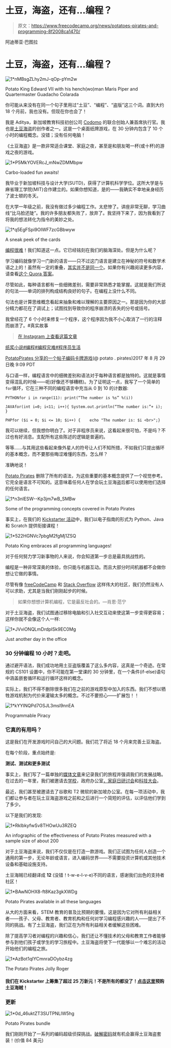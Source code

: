 # 土豆，海盗，还有…编程？

> 原文：<https://www.freecodecamp.org/news/potatoes-pirates-and-programming-8f2008ca1470/>

阿迪蒂亚·巴图拉

# 土豆，海盗，还有…编程？

![1*nMBsgZLhy2mJ-qOp-pYm2w](img/5013723df139f2161636517236df75ca.png)

Potato King Edward VII with his hench(wo)man Maris Piper and Quartermaster Guadacho Colarada

你可能从来没有在同一个句子里用过“土豆”、“编程”、“盗版”这三个词。直到大约 18 个月前，我也没有。但现在你也会了！

我是 Aditya，新加坡教育科技初创公司 [Codomo](https://codomo.com.sg/) 的联合创始人兼首席执行官。我也是[土豆海盗](https://www.kickstarter.com/projects/codomo/potato-pirates-the-tastiest-coding-card-game?ref=8z10m9)的创作者之一。这是一个桌面纸牌游戏，在 30 分钟内包含了 10 个小时的编程概念。没错；没有任何电脑！

《土豆海盗》是一款非常适合课堂、家庭之夜，甚至是和朋友喝一杯(或十杯)的游戏之夜的游戏。

![1*P5MkYOVERcJ_mNwZDMMbpw](img/16615107d2ccf5bb7dd976eb9ed97176.png)

Carbo-loaded fun awaits!

我毕业于新加坡科技与设计大学(SUTD)，获得了计算机科学学位。这所大学是与麻省理工学院(MIT)合作建立的。如果你想知道，是的——我确实不幸地亲身经历了波士顿的冬天。

在大学一年级之前，我没有做过多少编程工作。太悲惨了。讲座非常无聊，学习曲线“比马脸还陡”。我的许多朋友都失败了，放弃了。我坚持下来了，因为我看到了将我的想法转化为指令的美妙之处。

![1*q5EgFSpi9OIWF7zcGBbwyw](img/7027d847b17a131216985b64f382816e.png)

A sneak peek of the cards

[编程很难](https://medium.freecodecamp.org/one-does-not-simply-learn-to-code-f25bacdc5b62)！我们知道这一点。它已经铭刻在我们的脑海深处。但是为什么呢？

学习编码就像学习一门新的语言——只不过这门语言是建立在神秘的符号和数学术语之上的！虽然有一定的重叠，[其实并不是同一个](https://www.vox.com/2016/2/17/11037380/code-foreign-language-florida)。如果你有兴趣阅读更多内容，请查看[这个 Quora 答案](https://www.quora.com/How-similar-is-learning-a-programming-language-to-a-foreign-language)。

尽管如此，每种语言都有一些细微差别，需要非常熟悉才能掌握。这就是我们所说的句法——单词的排列构成结构良好的句子。在编程上没什么不同。

句法也是计算思维概念看起来抽象和难以理解的主要原因之一。那是因为你的大部分精力都花在了调试上；试图找到导致你的程序崩溃的丢失的分号或括号。

我曾经花了 6 个小时来修复一个程序，这个程序因为我不小心取消了一行的注释而崩溃了。#真实故事

> [在 Instagram 上查看这篇文章](https://www.instagram.com/p/BYZ2xOVBKzq/)

[纸浆小说#编程#编程灾难#程序员生活](https://www.instagram.com/p/BYZ2xOVBKzq/)

[PotatoPirates 分享的一个帖子编码卡牌游戏](https://www.instagram.com/potato.pirates/)(@ potato . pirates)2017 年 8 月 29 日晚 9:09 PDT

与口语一样，编程语言中的细微差别和语法对于每种语言都是独特的。这就是事情变得混乱的时候——呃(好像还不够糟糕)。为了证明这一点，我写了一个简单的`for`循环，它在三种不同的编程语言中充当从 0 到 10 的计数器:

```
PYTHONfor i in range(11): print(“The number is %s” %(i))
```

```
JAVAfor(int i=0; i<11; i++){ System.out.println(“The number is:”+ i); }
```

```
PHPfor ($i = 0; $i <= 10; $i++) {    echo "The number is: $i <br>";}
```

我可以继续，但我想你明白了。对于非程序员来说，这看起来很可怕，不是吗？不过也有好消息。支配所有这些陈述的逻辑是普遍的。

等等……与其用这些看起来像外星人的符号让人们不知所措，不如我们只提出循环的基本概念，而不要那些晦涩难懂的东西，怎么样？

准确地说！

[Potato Pirates](https://www.kickstarter.com/projects/codomo/potato-pirates-the-tastiest-coding-card-game?ref=8z10m9) 删除了所有的语法，为这些重要的基本概念提供了一个视觉参考。它完全是语言不可知的。这意味着任何人在学会玩土豆海盗后都可以使用他们选择的任何语言。

![1*n3nIESW--Kp3jm7wB_SMBw](img/1d0904a56e5807b01de7eadc7b191104.png)

Some of the programming concepts covered in Potato Pirates

事实上，在我们的 [Kickstarter 活动](https://www.kickstarter.com/projects/codomo/potato-pirates-the-tastiest-coding-card-game?ref=8z10m9)中，我们以电子指南的形式为 Python、Java 和 Scratch 提供衔接课程！

![1*522HGNVc7pbgM2fgMj1ZSQ](img/7121dd99bf024459d3d440f5f72b522e.png)

Potato King embraces all programming languages!

对于任何努力学习新事物的人来说，你会知道第一步总是最具挑战性的。

编程是一种非常深奥的体验，你只能与机器互动。而且大部分时间机器都不会做你想让它做的事情。

尽管有像 [freeCodeCamp](https://www.freecodecamp.org/) 和 [Stack Overflow](https://stackoverflow.com/) 这样伟大的社区，我们仍然没有人可以求助，尤其是当我们刚刚起步的时候。

> 如果你想想计算机编程，它是最反社会的。—肖恩·范宁

对于土豆海盗，我们试图通过移除电脑和引入社交互动来使这第一步变得更容易；这样你就不会像这个人一样:

![1*JVviONQLmDrdpISk9EC0Mg](img/93530d8e2add0690ac1d8dde80f1e703.png)

Just another day in the office

### 30 分钟编程 10 小时？走吧。

通过避开语法，我们成功地用土豆盗版覆盖了这么多内容，这真是一个奇迹。在常规的 CS101 设置中，你不可能在第一堂课的 30 分钟里，在一个条件(if-else)语句中涵盖嵌套循环和运行循环这样的概念。

实际上，我们不得不删除很多我们在之前的游戏原型中加入的东西。我们不想以牺牲游戏机制为代价来灌输太多的概念。不过不要担心——扩展包！！

![1*kYYINQPd7OSJL3msl9nnEA](img/e385e5e8db857758f221340ffbfe5c4d.png)

Programmable Piracy

### 它真的有用吗？

这是我们在开发游戏时问自己的大问题。我们花了将近 18 个月来完善土豆海盗。

在每个阶段，重点始终是:

**测试、测试和更多测试**

事实上，我们写了一篇单独的[媒体文章](https://medium.com/@hello_16463/how-to-design-and-create-a-card-game-54b5caa89418)来记录我们的旅程并强调我们的发展战略。在过去的一年里，我们被邀请去[学校](https://www.facebook.com/media/set/?set=a.314772122303420.1073741830.160947614352539&type=1&l=551015c0a8)，政府办公室[，家庭日研讨会](https://www.facebook.com/media/set/?set=a.325555977891701.1073741832.160947614352539&type=1&l=3bdc652f7d)和[科技大会](https://www.facebook.com/media/set/?set=a.333514590429173.1073741834.160947614352539&type=1&l=dfb3aa529f)。

最近，我们甚至被邀请去了谷歌和 T2 微软的新加坡办公室。在每一项活动中，我们都让参与者在玩土豆海盗游戏之前和之后进行一个简短的评估，以评估他们学到了多少。

以下是我们的发现:

![1*RklbkyfwSv8THOwUu3RZEQ](img/0dc9e0482fa83bbc42f74b0f7bf53267.png)

An infographic of the effectiveness of Potato Pirates measured with a sample size of about 200

对于土豆海盗来说，我们不仅仅是在打造一款游戏。我们正试图为任何人创造一个通用的第一步，无论年龄或语言，进入编码世界——不需要投资计算机或其他技术设备和基础设施支持。

土豆海贼已经翻译成 **12** (没错！t-w-e-l-v-e)不同的语言，感谢我们出色的支持者社区！

![1*BAwNOHX8-ft8Kaz3gkXWDg](img/beb0c9ff38140207b48a6c0fbdf0a389.png)

Potato Pirates available in all these languages

从大的方面来看，STEM 教育的普及比预期的要慢。这是因为它对所有利益相关者——孩子、父母、教育者、教育机构和任何对学习编程感兴趣的人——提出了不同的挑战。有了土豆海盗，我们正在为所有利益相关者缓解这些困难。

除了提高学习者对编程的兴趣和信心，我们还让不懂技术的父母和教育工作者能够参与到他们孩子或学生的学习旅程中。土豆海盗将使下一代能够以一个难忘的活动开始他们的编程之旅。

![1*AzBot1qIYCmnraDOybz4zg](img/595b2fe648190745cb25b4a191322a50.png)

The Potato Pirates Jolly Roger

#### 我们在 Kickstarter 上筹集了超过 25 万新元！不是所有的都没了！[点击这里](https://www.indiegogo.com/projects/potato-pirates-the-tastiest-coding-card-game/reft/17493735/MediumArticle)预购土豆海贼！

### 更新

![1*0d_46uktZT3SUTPNLlW5hg](img/9a52db75d90d270f2b0590cf4de483db.png)

Potato Pirates bundle

我们刚刚开始了一系列的编码超级侦探挑战。[破解密码](https://www.potatopirates.game/blog/forbidden-magic)就有机会赢得土豆海盗套装！(价值 84 美元)